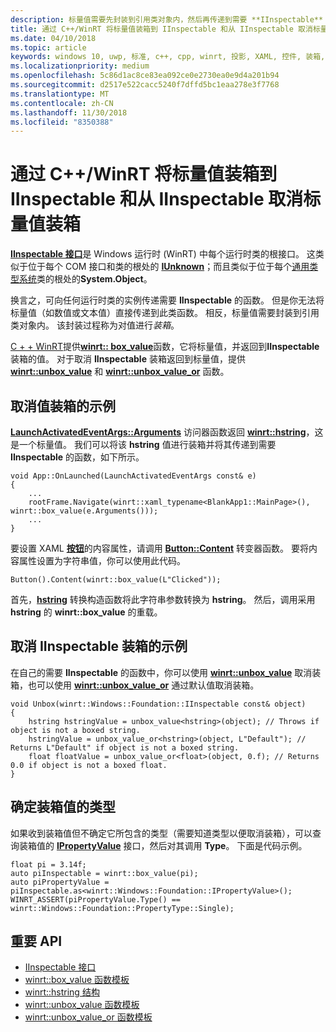 ```yaml
---
description: 标量值需要先封装到引用类对象内，然后再传递到需要 **IInspectable** 的函数。 该封装过程称为对值进行*装箱*。
title: 通过 C++/WinRT 将标量值装箱到 IInspectable 和从 IInspectable 取消标量值装箱
ms.date: 04/10/2018
ms.topic: article
keywords: windows 10, uwp, 标准, c++, cpp, winrt, 投影, XAML, 控件, 装箱, 标量, 值
ms.localizationpriority: medium
ms.openlocfilehash: 5c86d1ac8ce83ea092ce0e2730ea0e9d4a201b94
ms.sourcegitcommit: d2517e522cacc5240f7dffd5bc1eaa278e3f7768
ms.translationtype: MT
ms.contentlocale: zh-CN
ms.lasthandoff: 11/30/2018
ms.locfileid: "8350388"
---
```

# <a name="boxing-and-unboxing-scalar-values-to-iinspectable-with-cwinrt"></a>通过 C++/WinRT 将标量值装箱到 IInspectable 和从 IInspectable 取消标量值装箱
 
[**IInspectable 接口**](/windows/desktop/api/inspectable/nn-inspectable-iinspectable)是 Windows 运行时 (WinRT) 中每个运行时类的根接口。 这类似于位于每个 COM 接口和类的根处的 [**IUnknown**](https://msdn.microsoft.com/library/windows/desktop/ms680509)；而且类似于位于每个[通用类型系统](https://docs.microsoft.com/dotnet/standard/base-types/common-type-system)类的根处的**System.Object**。

换言之，可向任何运行时类的实例传递需要 **IInspectable** 的函数。 但是你无法将标量值（如数值或文本值）直接传递到此类函数。 相反，标量值需要封装到引用类对象内。 该封装过程称为对值进行*装箱*。

[C + + WinRT](/windows/uwp/cpp-and-winrt-apis/intro-to-using-cpp-with-winrt)提供[**winrt:: box_value**](/uwp/cpp-ref-for-winrt/box-value)函数，它将标量值，并返回到**IInspectable**装箱的值。 对于取消 **IInspectable** 装箱返回到标量值，提供 [**winrt::unbox_value**](/uwp/cpp-ref-for-winrt/unbox-value) 和 [**winrt::unbox_value_or**](/uwp/cpp-ref-for-winrt/unbox-value-or) 函数。

## <a name="examples-of-boxing-a-value"></a>取消值装箱的示例
[**LaunchActivatedEventArgs::Arguments**](/uwp/api/windows.applicationmodel.activation.launchactivatedeventargs.Arguments) 访问器函数返回 [**winrt::hstring**](/uwp/cpp-ref-for-winrt/hstring)，这是一个标量值。 我们可以将该 **hstring** 值进行装箱并将其传递到需要 **IInspectable** 的函数，如下所示。

```cppwinrt
void App::OnLaunched(LaunchActivatedEventArgs const& e)
{
    ...
    rootFrame.Navigate(winrt::xaml_typename<BlankApp1::MainPage>(), winrt::box_value(e.Arguments()));
    ...
}
```

要设置 XAML [**按钮**](/uwp/api/windows.ui.xaml.controls.button)的内容属性，请调用 [**Button::Content**](/uwp/api/windows.ui.xaml.controls.contentcontrol.content?) 转变器函数。 要将内容属性设置为字符串值，你可以使用此代码。

```cppwinrt
Button().Content(winrt::box_value(L"Clicked"));
```

首先，[**hstring**](/uwp/cpp-ref-for-winrt/hstring) 转换构造函数将此字符串参数转换为 **hstring**。 然后，调用采用 **hstring** 的 **winrt::box_value** 的重载。

## <a name="examples-of-unboxing-an-iinspectable"></a>取消 IInspectable 装箱的示例
在自己的需要 **IInspectable** 的函数中，你可以使用 [**winrt::unbox_value**](/uwp/cpp-ref-for-winrt/unbox-value) 取消装箱，也可以使用 [**winrt::unbox_value_or**](/uwp/cpp-ref-for-winrt/unbox-value-or) 通过默认值取消装箱。

```cppwinrt
void Unbox(winrt::Windows::Foundation::IInspectable const& object)
{
    hstring hstringValue = unbox_value<hstring>(object); // Throws if object is not a boxed string.
    hstringValue = unbox_value_or<hstring>(object, L"Default"); // Returns L"Default" if object is not a boxed string.
    float floatValue = unbox_value_or<float>(object, 0.f); // Returns 0.0 if object is not a boxed float.
}
```

## <a name="determine-the-type-of-a-boxed-value"></a>确定装箱值的类型
如果收到装箱值但不确定它所包含的类型（需要知道类型以便取消装箱），可以查询装箱值的 [**IPropertyValue**](/uwp/api/windows.foundation.ipropertyvalue) 接口，然后对其调用 **Type**。 下面是代码示例。

```cppwinrt
float pi = 3.14f;
auto piInspectable = winrt::box_value(pi);
auto piPropertyValue = piInspectable.as<winrt::Windows::Foundation::IPropertyValue>();
WINRT_ASSERT(piPropertyValue.Type() == winrt::Windows::Foundation::PropertyType::Single);
```

## <a name="important-apis"></a>重要 API
* [IInspectable 接口](/windows/desktop/api/inspectable/nn-inspectable-iinspectable)
* [winrt::box_value 函数模板](/uwp/cpp-ref-for-winrt/box-value)
* [winrt::hstring 结构](/uwp/cpp-ref-for-winrt/hstring)
* [winrt::unbox_value 函数模板](/uwp/cpp-ref-for-winrt/unbox-value)
* [winrt::unbox_value_or 函数模板](/uwp/cpp-ref-for-winrt/unbox-value-or)
